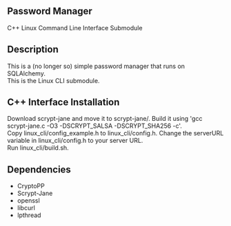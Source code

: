 ## Password Manager
C++ Linux Command Line Interface Submodule  

## Description
This is a (no longer so) simple password manager that runs on SQLAlchemy.  
This is the Linux CLI submodule.  

## C++ Interface Installation
Download scrypt-jane and move it to scrypt-jane/. Build it using 'gcc scrypt-jane.c -O3 -DSCRYPT_SALSA -DSCRYPT_SHA256 -c'.  
Copy linux_cli/config_example.h to linux_cli/config.h.
Change the serverURL variable in linux_cli/config.h to your server URL.  
Run linux_cli/build.sh.  

## Dependencies
* CryptoPP  
* Scrypt-Jane  
* openssl  
* libcurl  
* lpthread  
